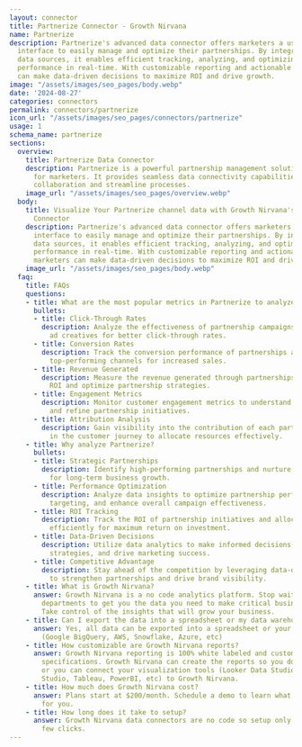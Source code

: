 ```yaml
---
layout: connector
title: Partnerize Connector - Growth Nirvana
name: Partnerize
description: Partnerize's advanced data connector offers marketers a user-friendly
  interface to easily manage and optimize their partnerships. By integrating various
  data sources, it enables efficient tracking, analyzing, and optimizing of partnership
  performance in real-time. With customizable reporting and actionable insights, marketers
  can make data-driven decisions to maximize ROI and drive growth.
image: "/assets/images/seo_pages/body.webp"
date: '2024-08-27'
categories: connectors
permalink: connectors/partnerize
icon_url: "/assets/images/seo_pages/connectors/partnerize"
usage: 1
schema_name: partnerize
sections:
  overview:
    title: Partnerize Data Connector
    description: Partnerize is a powerful partnership management solution designed
      for marketers. It provides seamless data connectivity capabilities to enhance
      collaboration and streamline processes.
    image_url: "/assets/images/seo_pages/overview.webp"
  body:
    title: Visualize Your Partnerize channel data with Growth Nirvana's Partnerize
      Connector
    description: Partnerize's advanced data connector offers marketers a user-friendly
      interface to easily manage and optimize their partnerships. By integrating various
      data sources, it enables efficient tracking, analyzing, and optimizing of partnership
      performance in real-time. With customizable reporting and actionable insights,
      marketers can make data-driven decisions to maximize ROI and drive growth.
    image_url: "/assets/images/seo_pages/body.webp"
  faq:
    title: FAQs
    questions:
    - title: What are the most popular metrics in Partnerize to analyze?
      bullets:
      - title: Click-Through Rates
        description: Analyze the effectiveness of partnership campaigns and optimize
          ad creatives for better click-through rates.
      - title: Conversion Rates
        description: Track the conversion performance of partnerships and identify
          top-performing channels for increased sales.
      - title: Revenue Generated
        description: Measure the revenue generated through partnerships to evaluate
          ROI and optimize partnership strategies.
      - title: Engagement Metrics
        description: Monitor customer engagement metrics to understand audience behavior
          and refine partnership initiatives.
      - title: Attribution Analysis
        description: Gain visibility into the contribution of each partnership touchpoint
          in the customer journey to allocate resources effectively.
    - title: Why analyze Partnerize?
      bullets:
      - title: Strategic Partnerships
        description: Identify high-performing partnerships and nurture strategic relationships
          for long-term business growth.
      - title: Performance Optimization
        description: Analyze data insights to optimize partnership performance, improve
          targeting, and enhance overall campaign effectiveness.
      - title: ROI Tracking
        description: Track the ROI of partnership initiatives and allocate resources
          efficiently for maximum return on investment.
      - title: Data-Driven Decisions
        description: Utilize data analytics to make informed decisions, personalize
          strategies, and drive marketing success.
      - title: Competitive Advantage
        description: Stay ahead of the competition by leveraging data-driven insights
          to strengthen partnerships and drive brand visibility.
    - title: What is Growth Nirvana?
      answer: Growth Nirvana is a no code analytics platform. Stop waiting for other
        departments to get you the data you need to make critical business decisions.
        Take control of the insights that will grow your business.
    - title: Can I export the data into a spreadsheet or my data warehouse?
      answer: Yes, all data can be exported into a spreadsheet or your data warehouse
        (Google BigQuery, AWS, Snowflake, Azure, etc)
    - title: How customizable are Growth Nirvana reports?
      answer: Growth Nirvana reporting is 100% white labeled and customized to your
        specifications. Growth Nirvana can create the reports so you don’t have to
        or you can connect your visualization tools (Looker Data Studio/Google Data
        Studio, Tableau, PowerBI, etc) to Growth Nirvana.
    - title: How much does Growth Nirvana cost?
      answer: Plans start at $200/month. Schedule a demo to learn what plan is best
        for you.
    - title: How long does it take to setup?
      answer: Growth Nirvana data connectors are no code so setup only requires a
        few clicks.
---
```

